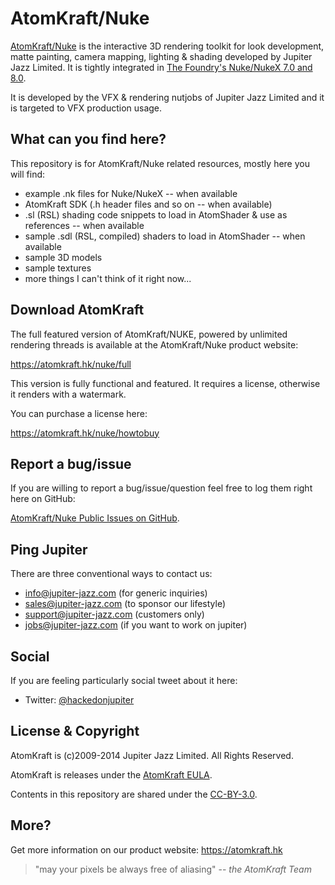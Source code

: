 AtomKraft/Nuke
==============

[AtomKraft/Nuke](https://atomkraft.hk/nuke) is the interactive 3D rendering toolkit for look development, matte painting, camera mapping, lighting & shading developed by Jupiter Jazz Limited.
It is tightly integrated in [The Foundry's Nuke/NukeX 7.0 and 8.0](http://thefoundry.co.uk/products/nuke).

It is developed by the VFX & rendering nutjobs of Jupiter Jazz Limited and it is targeted to VFX production usage.

What can you find here?
-----------------------

This repository is for AtomKraft/Nuke related resources, mostly here you will find:

- example .nk files for Nuke/NukeX -- when available
- AtomKraft SDK (.h header files and so on -- when available)
- .sl (RSL) shading code snippets to load in AtomShader & use as references -- when available
- sample .sdl (RSL, compiled) shaders to load in AtomShader -- when available
- sample 3D models
- sample textures
- more things I can't think of it right now...

Download AtomKraft
------------------

The full featured version of AtomKraft/NUKE, powered by unlimited rendering threads is available at the AtomKraft/Nuke product website:

  https://atomkraft.hk/nuke/full

This version is fully functional and featured. It requires a license, otherwise it renders with a watermark.

You can purchase a license here:

  https://atomkraft.hk/nuke/howtobuy


Report a bug/issue
------------------

If you are willing to report a bug/issue/question feel free to log them right here on GitHub:

  [AtomKraft/Nuke Public Issues on GitHub](https://github.com/jupiter-jazz/atomkraft-nuke/issues).

Ping Jupiter
------------

There are three conventional ways to contact us:

* info@jupiter-jazz.com (for generic inquiries)
* sales@jupiter-jazz.com (to sponsor our lifestyle)
* support@jupiter-jazz.com (customers only)
* jobs@jupiter-jazz.com (if you want to work on jupiter)


Social
------

If you are feeling particularly social tweet about it here:

* Twitter: [@hackedonjupiter](http://twitter.com/hackedonjupiter/)

License & Copyright
-------------------

AtomKraft is (c)2009-2014 Jupiter Jazz Limited. All Rights Reserved.

AtomKraft is releases under the [AtomKraft EULA](https://atomkraft.hk/eula).

Contents in this repository are shared under the [CC-BY-3.0](http://creativecommons.org/licenses/by/3.0/).

More?
-----

Get more information on our product website: https://atomkraft.hk

> "may your pixels be always free of aliasing"
>  -- _the AtomKraft Team_
